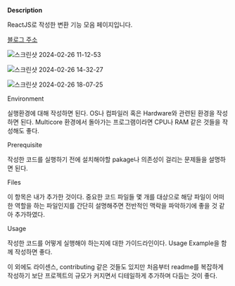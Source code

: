 **Description**

ReactJS로 작성한 변환 기능 모음 페이지입니다.

[블로그 주소](https://blog.naver.com/hani_vlog/223364685653)

![스크린샷 2024-02-26 11-12-53](https://github.com/raxNone/project1/assets/134260668/21a82841-d350-4cb7-92c9-819cc21b9cdc)

![스크린샷 2024-02-26 14-32-27](https://github.com/raxNone/project1/assets/134260668/4e902555-3fa8-4ca5-946d-6835c34424c1)

![스크린샷 2024-02-26 18-07-25](https://github.com/raxNone/project1/assets/134260668/1dfb038f-4f16-4ec5-ba98-581ce6dceaa8)


Environment

실행환경에 대해 작성하면 된다. OS나 컴파일러 혹은 Hardware와 관련된 환경을 작성하면 된다. Multicore 환경에서 돌아가는 프로그램이라면 CPU나 RAM 같은 것들을 작성해도 좋다.

Prerequisite

작성한 코드를 실행하기 전에 설치해야할 pakage나 의존성이 걸리는 문제들을 설명하면 된다.

Files

이 항목은 내가 추가한 것이다. 중요한 코드 파일들 몇 개를 대상으로 해당 파일이 어떠한 역할을 하는 파일인지를 간단히 설명해주면 전반적인 맥락을 파악하기에 좋을 것 같아 추가하였다.

Usage

작성한 코드를 어떻게 실행해야 하는지에 대한 가이드라인이다. Usage Example을 함께 작성하면 좋다.

이 외에도 라이센스, contributing 같은 것들도 있지만 처음부터 readme를 복잡하게 작성하기 보단 프로젝트의 규모가 커지면서 디테일하게 추가하며 다듬는 것이 좋다.

